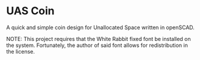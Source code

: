 # UAS Coin

A quick and simple coin design for Unallocated Space written in openSCAD.

NOTE:  This project requires that the White Rabbit fixed font be installed on the system.
Fortunately, the author of said font allows for redistribution in the license.

